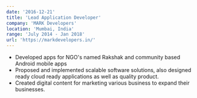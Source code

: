```yaml
---
date: '2016-12-21'
title: 'Lead Application Developer'
company: 'MARK Developers'
location: 'Mumbai, India'
range: 'July 2014 - Jan 2018'
url: 'https://markdevelopers.in/'
---
```


- Developed apps for NGO's named Rakshak and community based Android mobile apps
- Proposed and implemented scalable software solutions, also designed ready cloud ready applications as well as quality product.
- Created digital content for marketing various business to expand their businesses.
